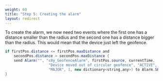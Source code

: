 ```yaml
---
weight: 60
title: "Step 5: Creating the alarm"
layout: redirect
---
```


To create the alarm, we now need two events where the first one has a distance smaller than the radius and the second one has a distance bigger than the radius. This would mean that the device just left the geofence.

```java
if firstPos.distance <= firstPos.maxDistance and
	secondPos.distance > secondPos.maxDistance {
	send Alarm("", "c8y_GeofenceAlarm", firstPos.source, currentTime,
					"Device moved out of circular geofence", "ACTIVE",
					"MAJOR", 1, new dictionary<string,any>) to Alarm.SEND_CHANNEL;
}
```

